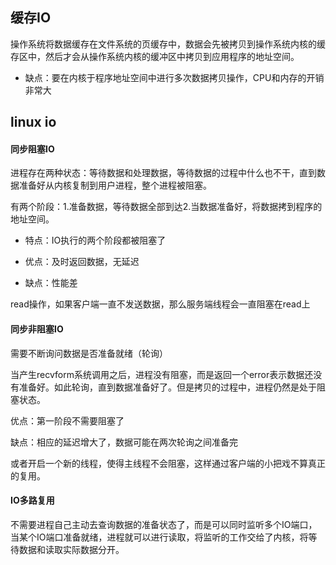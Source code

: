 ## 缓存IO

操作系统将数据缓存在文件系统的页缓存中，数据会先被拷贝到操作系统内核的缓存区中，然后才会从操作系统内核的缓冲区中拷贝到应用程序的地址空间。

- 缺点：要在内核于程序地址空间中进行多次数据拷贝操作，CPU和内存的开销非常大



## 	linux	io

#### 同步阻塞IO

进程存在两种状态：等待数据和处理数据，等待数据的过程中什么也不干，直到数据准备好从内核复制到用户进程，整个进程被阻塞。

有两个阶段：1.准备数据，等待数据全部到达2.当数据准备好，将数据拷到程序的地址空间。

- 特点：IO执行的两个阶段都被阻塞了

- 优点：及时返回数据，无延迟
- 缺点：性能差

read操作，如果客户端一直不发送数据，那么服务端线程会一直阻塞在read上



#### 同步非阻塞IO

需要不断询问数据是否准备就绪（轮询）

当产生recvform系统调用之后，进程没有阻塞，而是返回一个error表示数据还没有准备好。如此轮询，直到数据准备好了。但是拷贝的过程中，进程仍然是处于阻塞状态。

优点：第一阶段不需要阻塞了

缺点：相应的延迟增大了，数据可能在两次轮询之间准备完



或者开启一个新的线程，使得主线程不会阻塞，这样通过客户端的小把戏不算真正的复用。



#### IO多路复用

不需要进程自己主动去查询数据的准备状态了，而是可以同时监听多个IO端口，当某个IO端口准备就绪，进程就可以进行读取，将监听的工作交给了内核，将等待数据和读取实际数据分开。


